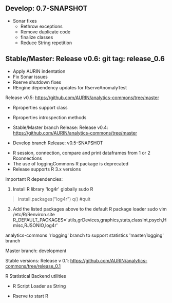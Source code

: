 Develop: 0.7-SNAPSHOT
---------------------
* Sonar fixes
    - Rethrow exceptions
    - Remove duplicate code
    - finalize classes
    - Reduce String repetition


Stable/Master: Release v0.6: git tag: release_0.6
-------------------------------------------------
* Apply AURIN indentation
* Fix Sonar issues
* Rserve shutdown fixes
* REngine dependency updates for RserveAnomalyTest

Release v0.5: https://github.com/AURIN/analytics-commons/tree/master
* Rproperties support class
* Rproperties introspection methods


* Stable/Master branch Release:
Release v0.4: https://github.com/AURIN/analytics-commons/tree/master

* Develop branch Release: v0.5-SNAPSHOT
- R session, connection, compare and print dataframes from 1 or 2 Rconnections 
- The use of loggingCommons R package is deprecated
- Release supports R 3.x versions

Important R dependencies:

1. Install R library 'log4r' globally
sudo R
> install.packages("log4r")
> q() #quit

3. Add the listed packages above to the default R package loader
sudo vim /etc/R/Renviron.site
R_DEFAULT_PACKAGES='utils,grDevices,graphics,stats,classInt,psych,Hmisc,RJSONIO,log4r'


analytics-commons 'rlogging' branch to support statistics 'master/logging' branch

Master branch: development

Stable versions:
Release v 0.1: https://github.com/AURIN/analytics-commons/tree/release_0.1

R Statistical Backend utilities

* R Script Loader as String

* Rserve to start R

